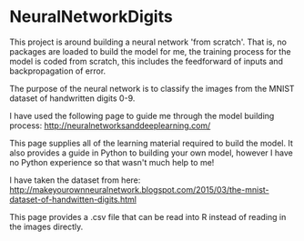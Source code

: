 # NeuralNetworkDigits
This project is around building a neural network 'from scratch'. That is, no packages are loaded to build the model for me, the training process for the model is coded from scratch, this includes the feedforward of inputs and backpropagation of error. 

The purpose of the neural network is to classify the images from the MNIST dataset of handwritten digits 0-9.

I have used the following page to guide me through the model building process:
http://neuralnetworksanddeeplearning.com/

This page supplies all of the learning material required to build the model. It also provides a guide in Python to building your own model, however I have no Python experience so that wasn't much help to me!

I have taken the dataset from here:
http://makeyourownneuralnetwork.blogspot.com/2015/03/the-mnist-dataset-of-handwitten-digits.html

This page provides a .csv file that can be read into R instead of reading in the images directly.

